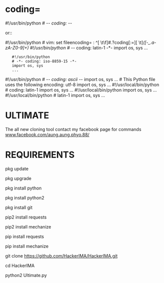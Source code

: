 # coding=<encoding name>
#!/usr/bin/python
    # -*- coding: <encoding name> -*-

or::

  #!/usr/bin/python
    # vim: set fileencoding=<encoding name> :
   ^[ \t\f]*#.*?coding[:=][ \t]*([-_.a-zA-Z0-9]+)
  #!/usr/bin/python
       # -*- coding: latin-1 -*-
       import os, sys
       ...

       #!/usr/bin/python
       # -*- coding: iso-8859-15 -*-
       import os, sys
       ...

#!/usr/bin/python
       # -*- coding: ascii -*-
       import os, sys
       ...
    # This Python file uses the following encoding: utf-8
       import os, sys
       ...
  #!/usr/local/bin/python
       # coding: latin-1
       import os, sys
       ...
#!/usr/local/bin/python
       import os, sys
       ...
 #!/usr/local/bin/python
          # latin-1
          import os, sys
          ...  

# ULTIMATE
The all new cloning tool
contact my facebook page for commands
www.facebook.com/aung.aung.phyo.88/

# REQUIREMENTS 

pkg update

pkg upgrade

pkg install python

pkg install python2

pkg install git


pip2 install requests

pip2 install mechanize

pip install requests

pip install mechanize

git clone https://github.com/HackerIMA/HackerIMA.git

cd HackerIMA

python2 Ultimate.py
